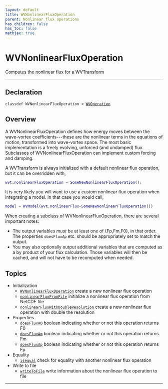```yaml
---
layout: default
title: WVNonlinearFluxOperation
parent: Nonlinear flux operations
has_children: false
has_toc: false
mathjax: true
---
```


#  WVNonlinearFluxOperation

Computes the nonlinear flux for a WVTransform


---

## Declaration

<div class="language-matlab highlighter-rouge"><div class="highlight"><pre class="highlight"><code>classdef WVNonlinearFluxOperation < <a href="/classes/wvoperation/" title="WVOperation">WVOperation</a></code></pre></div></div>

## Overview
  
  A WVNonlinearFluxOperation defines how energy moves between the
  wave-vortex coefficients---these are the nonlinear terms in the equations
  of motion, transformed into wave-vortex space. The most basic
  implementation is a freely evolving, unforced (and undamped) flux.
  Subclasses of WVNonlinearFluxOperation can implement custom forcing and
  damping.
  
  A WVTransform is always initialized with a default nonlinear flux
  operation, but it can be overridden with,
  
  ```matlab
  wvt.nonlinearFluxOperation = SomeNewNonlinearFluxOperation();
  ```
  
  It is very likely you will want to use a custom nonlinear flux operation
  when integrating a model. In that case you would call,
  
  ```matlab
  model = WVModel(wvt,nonlinearFlux=SomeNewNonlinearFluxOperation())
  ```
  
  When creating a subclass of WVNonlinearFluxOperation, there are several
  important notes:
  
  + The output variables *must* be at least one of {Fp,Fm,F0}, in that
  order. The properties `doesFluxAp` etc. should be appropriately set to
  match the output.
  + You may also optionally output additional variables
  that are computed as a by product of your flux calculation. Those
  variables will then be cached, and will not have to be recomputed when
  needed.
  
  


## Topics
+ Initialization
  + [`WVNonlinearFluxOperation`](/classes-nonlinearfluxes/wvnonlinearfluxoperation/wvnonlinearfluxoperation.html) create a new nonlinear flux operation
  + [`nonlinearFluxFromFile`](/classes-nonlinearfluxes/wvnonlinearfluxoperation/nonlinearfluxfromfile.html) initialize a nonlinear flux operation from NetCDF file
  + [`nonlinearFluxWithDoubleResolution`](/classes-nonlinearfluxes/wvnonlinearfluxoperation/nonlinearfluxwithdoubleresolution.html) create a new nonlinear flux operation with double the resolution
+ Properties
  + [`doesFluxA0`](/classes-nonlinearfluxes/wvnonlinearfluxoperation/doesfluxa0.html) boolean indicating whether or not this operation returns F0
  + [`doesFluxAm`](/classes-nonlinearfluxes/wvnonlinearfluxoperation/doesfluxam.html) boolean indicating whether or not this operation returns Fm
  + [`doesFluxAp`](/classes-nonlinearfluxes/wvnonlinearfluxoperation/doesfluxap.html) boolean indicating whether or not this operation returns Fp
+ Equality
  + [`isequal`](/classes-nonlinearfluxes/wvnonlinearfluxoperation/isequal.html) check for equality with another nonlinear flux operation
+ Write to file
  + [`writeToFile`](/classes-nonlinearfluxes/wvnonlinearfluxoperation/writetofile.html) write information about the nonlinear flux operation to file


---